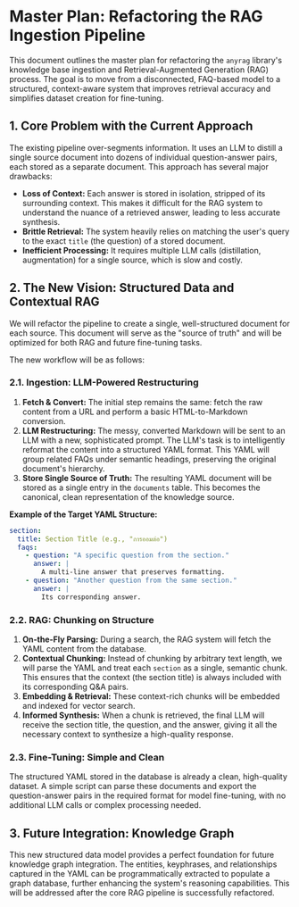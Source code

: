 # Master Plan: Refactoring the RAG Ingestion Pipeline

This document outlines the master plan for refactoring the `anyrag` library's knowledge base ingestion and Retrieval-Augmented Generation (RAG) process. The goal is to move from a disconnected, FAQ-based model to a structured, context-aware system that improves retrieval accuracy and simplifies dataset creation for fine-tuning.

## 1. Core Problem with the Current Approach

The existing pipeline over-segments information. It uses an LLM to distill a single source document into dozens of individual question-answer pairs, each stored as a separate document. This approach has several major drawbacks:

-   **Loss of Context:** Each answer is stored in isolation, stripped of its surrounding context. This makes it difficult for the RAG system to understand the nuance of a retrieved answer, leading to less accurate synthesis.
-   **Brittle Retrieval:** The system heavily relies on matching the user's query to the exact `title` (the question) of a stored document.
-   **Inefficient Processing:** It requires multiple LLM calls (distillation, augmentation) for a single source, which is slow and costly.

## 2. The New Vision: Structured Data and Contextual RAG

We will refactor the pipeline to create a single, well-structured document for each source. This document will serve as the "source of truth" and will be optimized for both RAG and future fine-tuning tasks.

The new workflow will be as follows:

### 2.1. Ingestion: LLM-Powered Restructuring

1.  **Fetch & Convert:** The initial step remains the same: fetch the raw content from a URL and perform a basic HTML-to-Markdown conversion.
2.  **LLM Restructuring:** The messy, converted Markdown will be sent to an LLM with a new, sophisticated prompt. The LLM's task is to intelligently reformat the content into a structured YAML format. This YAML will group related FAQs under semantic headings, preserving the original document's hierarchy.
3.  **Store Single Source of Truth:** The resulting YAML document will be stored as a single entry in the `documents` table. This becomes the canonical, clean representation of the knowledge source.

**Example of the Target YAML Structure:**

```yaml
section:
  title: Section Title (e.g., "การออมต่อ")
  faqs:
    - question: "A specific question from the section."
      answer: |
        A multi-line answer that preserves formatting.
    - question: "Another question from the same section."
      answer: |
        Its corresponding answer.
```

### 2.2. RAG: Chunking on Structure

1.  **On-the-Fly Parsing:** During a search, the RAG system will fetch the YAML content from the database.
2.  **Contextual Chunking:** Instead of chunking by arbitrary text length, we will parse the YAML and treat each `section` as a single, semantic chunk. This ensures that the context (the section title) is always included with its corresponding Q&A pairs.
3.  **Embedding & Retrieval:** These context-rich chunks will be embedded and indexed for vector search.
4.  **Informed Synthesis:** When a chunk is retrieved, the final LLM will receive the section title, the question, and the answer, giving it all the necessary context to synthesize a high-quality response.

### 2.3. Fine-Tuning: Simple and Clean

The structured YAML stored in the database is already a clean, high-quality dataset. A simple script can parse these documents and export the question-answer pairs in the required format for model fine-tuning, with no additional LLM calls or complex processing needed.

## 3. Future Integration: Knowledge Graph

This new structured data model provides a perfect foundation for future knowledge graph integration. The entities, keyphrases, and relationships captured in the YAML can be programmatically extracted to populate a graph database, further enhancing the system's reasoning capabilities. This will be addressed after the core RAG pipeline is successfully refactored.